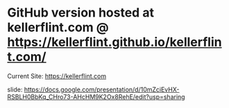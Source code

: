# GitHub version hosted at kellerflint.com @ https://kellerflint.github.io/kellerflint.com/

Current Site: https://kellerflint.com 

slide: https://docs.google.com/presentation/d/10mZciEvHX-RSBLH0BbKq_CHro73-AHcHM9K2Ox8RehE/edit?usp=sharing
